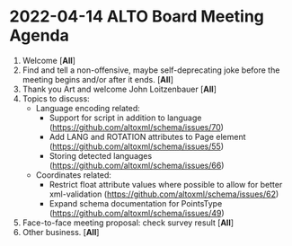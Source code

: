 # 2022-04-14 ALTO Board Meeting Agenda
1. Welcome [**All**]
2. Find and tell a non-offensive, maybe self-deprecating joke before the meeting begins and/or after it ends. [**All**]
3. Thank you Art and welcome John Loitzenbauer [**All**]
4. Topics to discuss:
    * Language encoding related:
      * Support for script in addition to language (https://github.com/altoxml/schema/issues/70)
      * Add LANG and ROTATION attributes to Page element (https://github.com/altoxml/schema/issues/55)
      * Storing detected languages (https://github.com/altoxml/schema/issues/66)
    * Coordinates related:
      * Restrict float attribute values where possible to allow for better xml-validation (https://github.com/altoxml/schema/issues/62) 
      * Expand schema documentation for PointsType (https://github.com/altoxml/schema/issues/49)
5. Face-to-face meeting proposal: check survey result [**All**]
6. Other business. [**All**]
